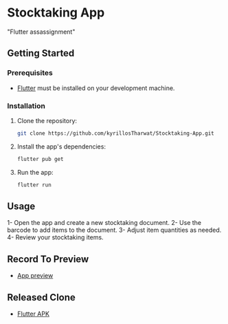 # Stocktaking App


"Flutter assassignment"

## Getting Started

### Prerequisites

- [Flutter](https://flutter.dev/docs/get-started/install) must be installed on your development machine.

### Installation

1. Clone the repository:

   ```bash
   git clone https://github.com/kyrillosTharwat/Stocktaking-App.git
2. Install the app's dependencies:
   ```bash
   flutter pub get
3. Run the app:
   ```bash
   flutter run

## Usage

1- Open the app and create a new stocktaking document.
2- Use the barcode to add items to the document.
3- Adjust item quantities as needed.
4- Review your stocktaking items.

## Record To Preview

- [App preview](https://drive.google.com/file/d/17bFUKD_d6VOu03BI8LH6KbqJ-uwsLXtL/view?usp=sharing)

## Released Clone

- [Flutter APK](https://drive.google.com/file/d/1mchijhp6AtFfalA1QbWkKX7WETvqxsjd/view?usp=sharing)
